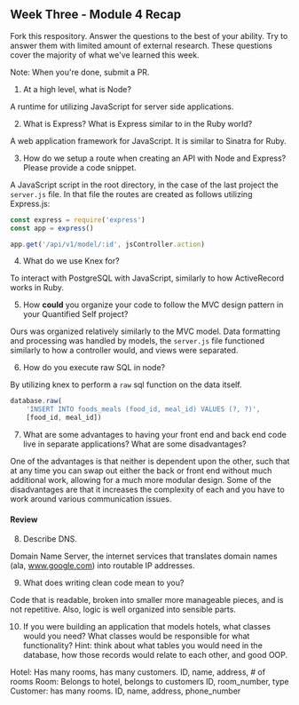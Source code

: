 ## Week Three - Module 4 Recap

Fork this respository. Answer the questions to the best of your ability. Try to answer them with limited amount of external research. These questions cover the majority of what we've learned this week.

Note: When you're done, submit a PR.

1. At a high level, what is Node?

A runtime for utilizing JavaScript for server side applications.

2. What is Express? What is Express similar to in the Ruby world?

A web application framework for JavaScript. It is similar to Sinatra for Ruby.

3. How do we setup a route when creating an API with Node and Express? Please provide a code snippet.

A JavaScript script in the root directory, in the case of the last project the `server.js` file. In that file the routes are created as follows utilizing Express.js:

```Javascript
const express = require('express')
const app = express()

app.get('/api/v1/model/:id', jsController.action)

```

4. What do we use Knex for?

To interact with PostgreSQL with JavaScript, similarly to how ActiveRecord works in Ruby.

5. How **could** you organize your code to follow the MVC design pattern in your Quantified Self project?

Ours was organized relatively similarly to the MVC model. Data formatting and processing was handled by models, the `server.js` file functioned similarly to how a controller would, and views were separated.

6. How do you execute raw SQL in node?

By utilizing knex to perform a `raw` sql function on the data itself.

```JavaScript
database.raw(
    'INSERT INTO foods_meals (food_id, meal_id) VALUES (?, ?)',
    [food_id, meal_id])
```

7. What are some advantages to having your front end and back end code live in separate applications? What are some disadvantages?

One of the advantages is that neither is dependent upon the other, such that at any time you can swap out either the back or front end without much additional work, allowing for a much more modular design. Some of the disadvantages are that it increases the complexity of each and you have to work around various communication issues.

#### Review  

8. Describe DNS.

Domain Name Server, the internet services that translates domain names (ala, www.google.com) into routable IP addresses.

9. What does writing clean code mean to you?

Code that is readable, broken into smaller more manageable pieces, and is not repetitive. Also, logic is well organized into sensible parts.

10. If you were building an application that models hotels, what classes would you need? What classes would be responsible for what functionality? Hint: think about what tables you would need in the database, how those records would relate to each other, and good OOP.

Hotel: Has many rooms, has many customers.
  ID, name, address, # of rooms
Room: Belongs to hotel, belongs to customers
  ID, room_number, type
Customer: has many rooms.
  ID, name, address, phone_number

